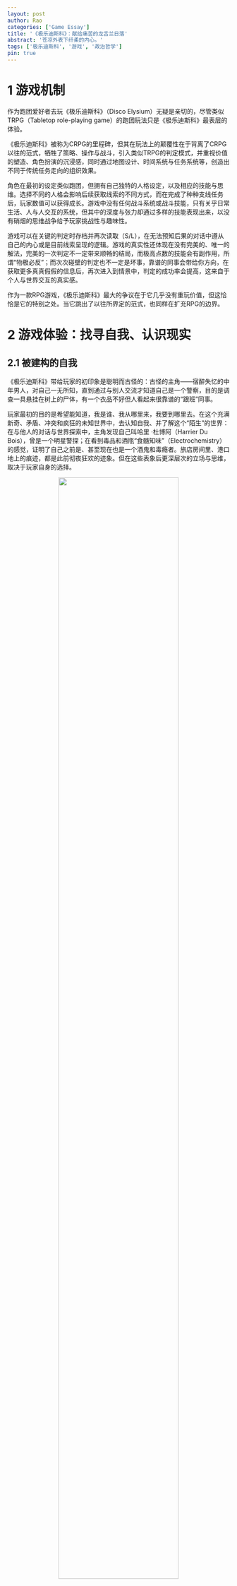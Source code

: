 ```yaml
---
layout: post
author: Rao 
categories: ['Game Essay']
title: '《极乐迪斯科》：献给痛苦的龙舌兰日落'
abstract: '苍凉外表下纤柔的内心。'
tags: ['极乐迪斯科', '游戏', '政治哲学']
pin: true
---
```



# 1 游戏机制

作为跑团爱好者去玩《极乐迪斯科》（Disco Elysium）无疑是亲切的，尽管类似TRPG（Tabletop role-playing game）的跑团玩法只是《极乐迪斯科》最表层的体验。  

《极乐迪斯科》被称为CRPG的里程碑，但其在玩法上的颠覆性在于背离了CRPG以往的范式，牺牲了策略、操作与战斗，引入类似TRPG的判定模式，并重视价值的塑造、角色扮演的沉浸感，同时通过地图设计、时间系统与任务系统等，创造出不同于传统任务走向的组织效果。  

角色在最初的设定类似跑团，但拥有自己独特的人格设定，以及相应的技能与思维。选择不同的人格会影响后续获取线索的不同方式，而在完成了种种支线任务后，玩家数值可以获得成长。游戏中没有任何战斗系统或战斗技能，只有关乎日常生活、人与人交互的系统，但其中的深度与张力却通过多样的技能表现出来，以没有硝烟的思维战争给予玩家挑战性与趣味性。  

游戏可以在关键的判定时存档并再次读取（S/L），在无法预知后果的对话中遵从自己的内心或是目前线索呈现的逻辑。游戏的真实性还体现在没有完美的、唯一的解法，完美的一次判定不一定带来顺畅的结局，而极高点数的技能会有副作用，所谓“物极必反”；而次次碰壁的判定也不一定是坏事，靠谱的同事会带给你方向，在获取更多真真假假的信息后，再次进入到情景中，判定的成功率会提高，这来自于个人与世界交互的真实感。  

作为一款RPG游戏，《极乐迪斯科》最大的争议在于它几乎没有重玩价值，但这恰恰是它的特别之处。当它跳出了以往所界定的范式，也同样在扩充RPG的边界。


# 2 游戏体验：找寻自我、认识现实

## 2.1 被建构的自我

《极乐迪斯科》带给玩家的初印象是聪明而古怪的：古怪的主角——宿醉失忆的中年男人，对自己一无所知，直到通过与别人交流才知道自己是一个警察，目的是调查一具悬挂在树上的尸体，有一个衣品不好但人看起来很靠谱的“跟班”同事。  

玩家最初的目的是希望能知道，我是谁、我从哪里来，我要到哪里去。在这个充满新奇、矛盾、冲突和疯狂的未知世界中，去认知自我、并了解这个“陌生”的世界：在与他人的对话与世界探索中，主角发现自己叫哈里 ·杜博阿（Harrier Du Bois），曾是一个明星警探；在看到毒品和酒瓶“食髓知味”（Electrochemistry）的感觉，证明了自己之前是、甚至现在也是一个酒鬼和毒瘾者。旅店房间里、港口地上的痕迹，都是此前彻夜狂欢的迹象。但在这些表象后更深层次的立场与思维，取决于玩家自身的选择。  

<figure align="center">
<img src="/Images/Disco1.png" style="width:80%">
</figure>

尽管最初会认为整个游戏的最终目的是调查尸体的凶手，但玩家会逐渐发现凶杀案只是冰山一角、一个警示、一个导火索，其背后是复杂的利益冲突，是一场巨大纠纷的前端。哈里（Harrier）和金（Kim Kitsuragi）作为警察最后排除了“伪装”的凶手，找到了真正的凶手，但那时候，凶手是谁、为什么杀、怎么杀的，已经全然不重要了。  

在最后，我们已经收集了许多这个世界的人与事物的碎片，拼凑出了一个完整的自我。从一张白纸的宿醉状态到真实描绘出在这个世界立足的自我的样貌。尽管到最后仍然是纠结的、复杂的、疯狂的、沮丧的状态，但我们无论如何都要去面对和接受这样的自己。


## 2.2 游戏与现实

《极乐迪斯科》作为一个游戏，带给玩家的却是比现实更现实的故事。这个现实根源于苏联，存在于现在的东欧，也很有可能会在未来任何地方出现。  

这个现实是——1951年瑞瓦肖（Revachol）中马丁内斯的断壁残垣，混乱的街区、随处可见的垃圾与毒品；朝着尸体扔石头并嚣张地向你示威的小混混坤诺（Cuno）；曾经作为紧急救护队一员、需要时刻戴着眼镜治疗辐射病的当铺老板（Bird's Nest Roy）；没有机会接受教育的书店女孩；萨马拉至上主义者(Semenese supremacist）、相信自己是这个世界的超种族的测颅先生（Measurehead）；港口集装箱里被高度经济系数与巨额的金钱占有所扭曲的富人（Mega Rich Light-bending Guy）；住在锅炉房的艺术创作者；等待丈夫回家的工人妻子，渔村中死去的男工人，和不忍将这个真相说出来的我们。  

这种现实本身只是一个画面的展现，但更深刻的现实是作为玩家在经历和感受了这些后，发现根本无法改变任何事情的苍白感和无力感。通过双胞胎兄弟轮流当选的工会会长俨然成为了另一个“野松公司”，而在工会领导下集体罢工的、没有受过教育的工人，根本不知道什么是集体加入董事会。更加可悲的是，有些工会成员很清楚地意识到，会长艾弗拉特（Evrart Claire）根本不是“两袖清风”的，并且认为这种腐败是为了大家的利益，甚至会心存感激。在这个残酷又混乱的世界，任何崇高的、纯洁的东西反而会被认为是虚假的、是道德主义的腐败。  

<figure align="center">
<img src="/Images/disco2.png" style="width:80%">
</figure>

在这样的现实中，我是谁？作为主角的哈里尔究竟为什么会变成这样？这些问题很自然地揭示了：这个拥有双重荣誉的警督，经历了瑞瓦肖公社的倒台、人间炼狱、经济繁荣、迪斯科的狂欢以及再一次的经济崩溃。未婚妻的离去、现实的迷惘让他歇斯底里地宿醉，高喊着“龙舌兰日落”，最后患上的逆行性失忆症。  

在哈里七天的梦境里都重复着混乱，最后一天梦到了自己的前未婚妻。当哈里尝试去吻她，可能会成功、可能不会成功，但最终都无法挽回，因为早已失去。在失忆前的几年里，我们可以想象是不是他每天都在经历这样的回忆的折磨与创伤，去酗酒、嗑药，歇斯底里，直到遗忘。这是哈里在极乐迪斯科世界的现实，也是很多东欧居民的现实。  

正如来自爱沙尼亚的制作组所说的：“《极乐迪斯科》的雏形来自于生长于前苏联时代的团队成员——读着苏联时代的科幻作品长大、憧憬未来的新生活，并最终目睹整个联邦的分崩离析。这些都影响了瑞瓦肖这座城市的呈现，这个大都会经历了不同阶段的洗礼，从王室倒台，到革命失败，而现在被所谓的国外自由市场联盟控制。民众在贫穷中艰难求生，在形态各异的政治观点碰撞中迷失自我。这里绝非乐土，但我们却再也熟悉不过——这不就是东欧曾经或者正在经历着的么？”


# 3 极乐世界：政治中的权力（power）与权利（rights）

## 3.1 政治的外表：政体的更迭

在整个世界观构建下，作为玩家我会惊叹于它触及“政治”的方式，是如何地直白与精彩。  

“政治”最直接的体现与手段是统治形式或政体（regime），瑞瓦肖非常明显就是苏联与东欧的映射。过去的瑞瓦肖是君主专制国家，而现在的瑞瓦肖是失败的共产主义革命和自由主义经济下的废墟。在公社被摧毁后，国际联盟成为瑞瓦肖的主人，并成立RCM（瑞瓦肖公民武装）以维持这城市在无政府状态下的秩序。从30年代经济的繁荣到40年代的经济崩溃，迪斯科在繁荣时是活泼的舞曲，而今是一片苍茫的废墟中白昼下的阴影。剧烈的动荡、多元的种族、旧秩序离开与新秩序尚未到来，不同立场的人们都在迷失，无论是保皇派还是康米主义者。  

以中国惯有对“政治”的理解，“政治”是有正当的、正义的、正确的、正值的，统治者应有正直的心去关心国家的秩序，以治理与管制的手段去维护人民的利益。令人讽刺的是，在极乐世界“瑞瓦肖”中，恰恰是最不存在政体意义上的“政治”的，但生活在其中的人们都深受过往政治的影响，但最终只剩下最迷茫的状态。  

## 3.2 政治的内核：权力的游戏  

更进一步，“政治”是关于获取权力与失去权力的游戏。国家政治管理公共权力，而这一统治权力的归属是政治的根本。在马基雅维利后，近现代的政治权力很少去考虑权力的获得是否是正当的，人的本性就是一种追求权力或力量，而政治就是不管出于多么阴险的或在道德上不正当的目的，只要有主动性去追求权力、让各种的资源为你服务，并最终获取并维持本来不属于你的权力，就是好的政治。  

在《极乐迪斯科》里，玩家扮演的警探哈里为了探查案件的真相去到处走访，工人们希望通过罢工以获得进入董事会、参与公司决策的权利，工贼希望放弃罢工、获得工作，野松公司的代表乔伊斯为了获取情报则与哈里进行合作、互相利用，工会会长利用吊人策划了一个谋局，而工贼头子是乔装打扮的雇佣兵、秘密地用武力胁迫工人以组织一场针对私刑的军事审判……  
大量的文本与互动将这个巨大的政治阴谋与博弈展现地淋漓尽致。在这片颓丧的土地，种族冲突、政治立场的碰撞，为了获得金钱、获得苟且的生存去抗争、去不择手段，去绞尽脑汁、尔虞我诈，这就是政治最淋漓尽致的体现，尽管有些行为的目的甚至不是为了权力本身。  

## 3.3 黑暗森林的状态

在“马基雅维利”的视角下，所有看似坏、看似好的人都是在这个乱世追求生存、追求自己权力的中立的行为。但我们在与他们对话，真实地感受他们生活的环境时，很难去保持中立的立场。在马丁内斯所有的权力追逐都是讽刺的，这里获取的权力并非是真实的，一个混乱政体、无政府状态下夺得的权力并不能带来更好的生存环境。每个人像在迪斯科的遗址上、废旧的霓虹灯广告牌下，在最黑暗森林的状态去互相猜忌、时刻恐惧。  

这恰恰回到了霍布斯所说的人的自然状态：人在自然上并非与人和平相处、而是倾向于冲突，在本性上追求的就是无止境的利益与荣耀。在缺乏一个作为公共裁决者和执行者的国家时，一切事物都是公有，没有明确的、有效力的法律作为权利界限。在马丁内斯，既没有一个绝对的武力通过征服让人们畏惧，也没有出于同意的共同契约去让渡权利，导致自然状态无法被转换为单一意志的国家。  

飘着风雪的断壁残垣更像是熊熊烈火燃烧后留下的灰尘，君主专制下的崇高和伟大被燃烧殆尽，但革命骐骥的自由与共同富裕也没有到来。主角哈里作为获得双重荣耀的警探，也不过是一个在崩溃的社会宿醉后浑浑噩噩又衣衫褴褛的醉鬼。在醉倒的前一刻，哈里开着车冲向海岸，声嘶力竭地喊龙舌兰日落到了，一切结束的时候到了，嚎啕大哭。  

而《极乐迪斯科》呈现这种“无政治”下的政治的方法是十分巧妙的。这种政治性的利益与身份的认同从何而来？正是来自于自我与他者的张力。主角从宿醉中醒来，在世界一片白纸的时候，是通过他人逐渐清晰对自我的认知。瑞瓦肖所有的势力，也都在通过获得超越于他人的权力与地位而进行政治的斗争。在与他者的博弈中，自我在追求权力与荣耀的路上才逐渐获得政治理性。在这种自然状态下，主角在最初名字的模糊性是很自然的。在一个没有秩序的世界不需要一个符号来立足，名字就只是一个符号。  

这个充满着苏联映射的游戏，拥有大量近现代的政治哲学展现得淋漓尽致之事，却反而让我更加回到了亚里士多德所说的“人是政治的动物”。在亚里士多德看来，政治一定是有超越性的意义的，好的统治者具有好的德性，公共利益得以满足。如果不生活在一个政体中，要么是自足的神，要么是低于人的动物。而瑞瓦肖，和现实中许多的国家或地区，是不是正是一个在废墟中宿醉、痛苦，将自己的希望寄托于彼岸的神，或在现实中沦为一个堕落的动物呢？  

总之，在大部分游戏仍是含蓄地、抽离地将政治作为一个剧情元素谈论时，《极乐迪斯科》很纯粹地将这些撕碎、剖开来审视，揭露出最敏感的现实和情感，并吸引玩家去思考。  


# 4 超出游戏外  

ZA/UM制作组关于世界观的解读会让人发现，瑞瓦肖不过是极乐世界中的七个伊苏林（Insulinde）的一座都市，而马丁内斯又是瑞瓦肖下属一个很小的区。未来极乐世界究竟会如何拓展是非常值得期待的。  

在我搜寻有关这个主创团队的信息时发现，ZA/UM制作组的名字来源于主创之一Robert Kurvitz在2009年建立的一个网站。这个词来自俄罗斯“白银时代”的著名诗人阿列克谢·叶利谢耶维奇·克鲁奇尼赫（Aleksei Yeliseyevich Kruchyonykh  Алексе́й Елисе́евич Кручёных），由俄文的前缀“зá”（超越）和名词“умь”（思想）构成，英译为“transreason”、“transration”、“beyonsense”。它象征着一种超越式的、来自于灵魂的诗意，并无确定的含义，却代表着一切超验性。  

这种强烈的个性让我感受到这个游戏之于团队就像是音乐之于一个乐队，尤其是带有强烈个人色彩与诉求的乐队。这个游戏世界就是他们个性的化身，他们想说的、想表达的，都在这个游戏中：把自己在爱沙尼亚受到的马克思主义的教育、生活过的陈旧肮脏的断壁残垣，每个香烟与酒、狂躁与抑郁伴随的夜晚，去投入到过往的每一寸回忆的海洋。  

这些离许多玩家有点陌生（在教科书）上的“现实”，以一种更诗意的形式作为游戏呈现在全世界玩家的面前，是一件很浪漫、很艺术、很超越现实的事情。制作组们本来在寻求各种不同的载体，试图把这一个虚无缥缈的艺术呈现出来。音乐、绘画、小说集、诗歌，直到寻找到了电子游戏，这个更能打破国界的表达载体。  

# 5 结语

ZA/UM中文版的通告说到：“《极乐迪斯科》就像是苏联寄出的最后一封信笺，通过科幻元素和游戏视角诉描绘了这样一幅画面——它告诉你说，放弃吧，屈服吧。我们没有丝毫不安与犹疑——《极乐迪斯科》就是一款生于磨难与失落的黑暗冒险。然而，细碎夹缝间偶有一丝光亮，残垣断壁处尚存几分友谊，唏嘘慨叹中不乏黑色幽默。”  

在与苏联的关系上，《极乐迪斯科》的确是一个描绘历史的作品。历史会有像掷骰子投点一般的巧合——一个偶然或一句话语可能改变了每个人的行动轨迹，乃至最后这个城市和世界的走向；历史也会有一次次无法达到的无力感。历史也不是苍白的记载，是每一个破碎的心灵、迷茫的灵魂，对过去有怀念或感伤，对未来有不可实现的期盼。在同一个历史中，不同的人的回忆是对于一个城市的历史不同的注脚。  

但《极乐迪斯科》同时也是现实与未来，我们不确定在未来康米主义是否会卷土重来。瑞瓦肖可以是任何梦想熄灭的地方，任何地方里的任何人。不论是主创团队所在的爱沙尼亚、其他苏联解体后的东欧国家，还是过去、现在、未来可能存在的无序与幽暗。而那些随着迪斯科的节奏舞动，在鸡尾酒的甜美中沉沦的“垮掉一代”，也绝不仅仅是过去，而是未来任何可能的丧失自我。  

<figure align="center">
<img src="/Images/disco3.png" style="width:80%">
</figure>

写到这里总感觉《极乐迪斯科》作为游戏会不会太过沉重，太过悲观和苍凉。但慢慢地玩、慢慢地玩，会逐渐发现制作组所说的游戏里面的tender core：一开始骂你猪猡的坤诺，在看到你尊重他之后，会像一个小大人一样跟你谈判，让你弯腰低头听他说话；当我们不惜存档读取多次判定，只为了成功地给金唱一首歌；当我们看到在政变冲突后，老兵一个人坐在海岸边的石头上，一边说那个混蛋一定是下地狱去了吧，另一边嚎啕大哭说我还是很喜欢他的，虽然我们当了一辈子仇人；当我们一起在教堂里跳disco，在灯球和破碎的色彩中想享受一刻的极乐。  

我感觉，它让我的生活确实好一点了。  

听闻前段时间在上海举办了《极乐迪斯科》同人活动，活动记录几百个极乐迪斯科的玩家，各自为了热爱的事物大显身手，尽情地挥洒自己的爱和生命，发自内心的快乐。有些自发的演唱，有些成功，有些失败，但无论哪种都很好，因为这很迪斯科。迪斯科可以疯狂，可以垮掉，但最重要的是绚烂的自由。沉浸在一个个充满生气的群体中，尽情地挥洒自己的爱和生命。  

是不是，它让我们的生活，都好一些了。

  
  
  
  
 
_写于50小时马丁内斯的雨雪后_   

_伦敦_

_23 Dec 2021_
